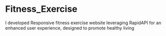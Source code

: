 # Fitness_Exercise
I developed Responsive fitness exercise website leveraging RapidAPI for an enhanced user experience, designed to promote healthy living
